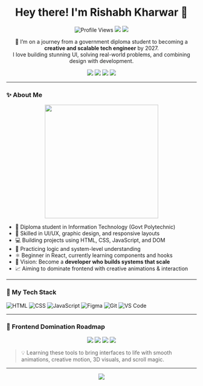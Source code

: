 <h1 align="center">Hey there! I'm Rishabh Kharwar 👋</h1>

<p align="center">
  <img src="https://komarev.com/ghpvc/?username=Rixhabh-k&label=Profile%20Views&color=blue&style=flat-square" alt="Profile Views"/>
  <img src="https://img.shields.io/badge/Mission-Scalable%20Tech%20Engineer-green?style=flat-square"/>
  <img src="https://img.shields.io/badge/Design%20+%20Frontend-My%20Passion-orange?style=flat-square"/>
</p>

<p align="center">
  🚀 I’m on a journey from a government diploma student to becoming a <strong>creative and scalable tech engineer</strong> by 2027.<br>
  I love building stunning UI, solving real-world problems, and combining design with development.
</p>

<p align="center">
  <a href="https://github.com/Rixhabh-k" target="_blank"><img src="https://img.shields.io/badge/-GitHub-black?style=for-the-badge&logo=github"></a>
  <a href="https://www.linkedin.com/in/your-linkedin/" target="_blank"><img src="https://img.shields.io/badge/-LinkedIn-blue?style=for-the-badge&logo=linkedin"></a>
  <a href="https://instagram.com/yourhandle" target="_blank"><img src="https://img.shields.io/badge/-Instagram-E4405F?style=for-the-badge&logo=instagram"></a>
  <a href="https://yourwebsite.com" target="_blank"><img src="https://img.shields.io/badge/🌐-Portfolio-red?style=for-the-badge"></a>
</p>

---

### ✨ About Me

<p align="center">
  <img src="https://user-images.githubusercontent.com/74038190/212484041-0f28ef57-d6a4-48de-b55e-8b86c78b84c7.gif" width="300"/>
</p>

- 🏫 Diploma student in Information Technology (Govt Polytechnic)
- 🎨 Skilled in UI/UX, graphic design, and responsive layouts
- 💻 Building projects using HTML, CSS, JavaScript, and DOM
- 🧠 Practicing logic and system-level understanding
- ⚛️ Beginner in React, currently learning components and hooks
- 🔭 Vision: Become a **developer who builds systems that scale**
- 📈 Aiming to dominate frontend with creative animations & interaction

---



### 🧰 My Tech Stack

![HTML](https://img.shields.io/badge/HTML-E34F26?style=flat-square&logo=html5&logoColor=white)
![CSS](https://img.shields.io/badge/CSS-1572B6?style=flat-square&logo=css3&logoColor=white)
![JavaScript](https://img.shields.io/badge/JavaScript-F7DF1E?style=flat-square&logo=javascript&logoColor=black)
![Figma](https://img.shields.io/badge/Figma-000000?style=flat-square&logo=figma)
![Git](https://img.shields.io/badge/Git-F05032?style=flat-square&logo=git&logoColor=white)
![VS Code](https://img.shields.io/badge/VS%20Code-007ACC?style=flat-square&logo=visual-studio-code)

---

### 🎯 Frontend Domination Roadmap

<p align="center">
  <img src="https://img.shields.io/badge/GSAP-88CE02?style=for-the-badge&logo=greensock&logoColor=white" />
  <img src="https://img.shields.io/badge/Three.js-000000?style=for-the-badge&logo=three.js&logoColor=white" />
  <img src="https://img.shields.io/badge/Locomotive.js-darkblue?style=for-the-badge" />
  <img src="https://img.shields.io/badge/Shery.js-black?style=for-the-badge" />
</p>

> 💡 Learning these tools to bring interfaces to life with smooth animations, creative motion, 3D visuals, and scroll magic.

---



<p align="center"> <img src="https://streak-stats.demolab.com/?user=Rixhabh-k&theme=tokyonight&hide_border=true"/> </p>
